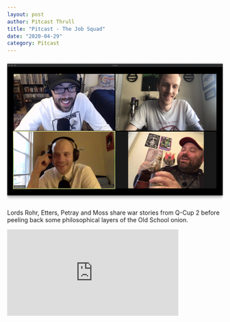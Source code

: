 ```yaml
---
layout: post
author: Pitcast Thrull
title: "Pitcast - The Job Squad"
date: "2020-04-29"
category: Pitcast
---
```


![](/assets/images/banners/job-squad.png)

Lords Rohr, Etters, Petray and Moss share war stories from Q-Cup 2 before peeling back some philosophical layers of the Old School onion.

<iframe src="https://anchor.fm/pitcast/embed/episodes/The-Job-Squad-edcpj1" height="202px" width="400px" frameborder="0" scrolling="no"></iframe>
